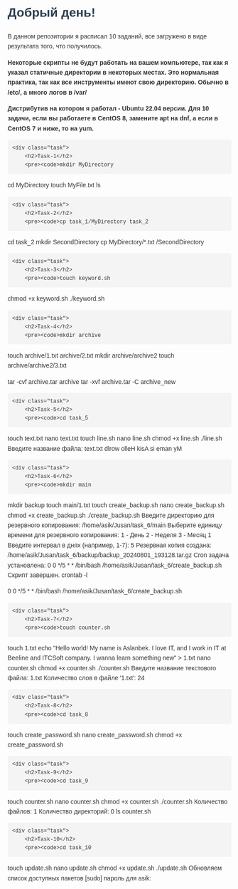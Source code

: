 <!DOCTYPE html>
<html lang="ru">
<head>
    <meta charset="UTF-8">
    <meta name="viewport" content="width=device-width, initial-scale=1.0">
    <title>README</title>
    <style>
        body {
            font-family: Arial, sans-serif;
            line-height: 1.6;
            margin: 20px;
            color: #333;
        }
        h1, h2 {
            color: #2c3e50;
        }
        code {
            background-color: #f4f4f4;
            padding: 2px 4px;
            border-radius: 4px;
            font-family: Consolas, "Liberation Mono", Menlo, Courier, monospace;
        }
        pre {
            background-color: #f4f4f4;
            padding: 10px;
            border-radius: 4px;
            overflow-x: auto;
        }
        .task {
            margin-bottom: 20px;
        }
        .task h2 {
            margin-top: 0;
        }
    </style>
</head>
<body>
    <h1>Добрый день!</h1>
    <p>В данном репозитории я расписал 10 заданий, все загружено в виде результата того, что получилось.</p>
    <p><strong>Некоторые скрипты не будут работать на вашем компьютере, так как я указал статичные директории в некоторых местах. Это нормальная практика, так как все инструменты имеют свою директорию. Обычно в /etc/, а много логов в /var/</strong></p>
    <p><strong>Дистрибутив на котором я работал - Ubuntu 22.04 версии. Для 10 задачи, если вы работаете в CentOS 8, замените apt на dnf, а если в CentOS 7 и ниже, то на yum.</strong></p>
    
    <div class="task">
        <h2>Task-1</h2>
        <pre><code>mkdir MyDirectory
cd MyDirectory
touch MyFile.txt
ls</code></pre>
    </div>

    <div class="task">
        <h2>Task-2</h2>
        <pre><code>cp task_1/MyDirectory task_2
cd task_2
mkdir SecondDirectory
cp MyDirectory/*.txt /SecondDirectory</code></pre>
    </div>

    <div class="task">
        <h2>Task-3</h2>
        <pre><code>touch keyword.sh
chmod +x keyword.sh
./keyword.sh</code></pre>
    </div>

    <div class="task">
        <h2>Task-4</h2>
        <pre><code>mkdir archive
touch archive/1.txt archive/2.txt
mkdir archive/archive2
touch archive/archive2/3.txt

tar -cvf archive.tar archive
tar -xvf archive.tar -C archive_new</code></pre>
    </div>

    <div class="task">
        <h2>Task-5</h2>
        <pre><code>cd task_5
touch text.txt
nano text.txt
touch line.sh
nano line.sh
chmod +x line.sh
./line.sh
Введите название файла: text.txt
dlrow olleH
kisA si eman yM</code></pre>
    </div>

    <div class="task">
        <h2>Task-6</h2>
        <pre><code>mkdir main
mkdir backup
touch main/1.txt
touch create_backup.sh
nano create_backup.sh
chmod +x create_backup.sh
./create_backup.sh
Введите директорию для резервного копирования:
/home/asik/Jusan/task_6/main
Выберите единицу времени для резервного копирования:
1 - День
2 - Неделя
3 - Месяц
1
Введите интервал в днях (например, 1-7):
5
Резервная копия создана: /home/asik/Jusan/task_6/backup/backup_20240801_193128.tar.gz
Cron задача установлена: 0 0 */5 * * /bin/bash /home/asik/Jusan/task_6/create_backup.sh
Скрипт завершен.
crontab -l

0 0 */5 * * /bin/bash /home/asik/Jusan/task_6/create_backup.sh</code></pre>
    </div>

    <div class="task">
        <h2>Task-7</h2>
        <pre><code>touch counter.sh
touch 1.txt
echo "Hello world! My name is Aslanbek. I love IT, and I work in IT at Beeline and ITCSoft company. I wanna learn something new" > 1.txt
nano counter.sh
chmod +x counter.sh
./counter.sh
Введите название текстового файла: 1.txt
Количество слов в файле '1.txt': 24</code></pre>
    </div>

    <div class="task">
        <h2>Task-8</h2>
        <pre><code>cd task_8
touch create_password.sh
nano create_password.sh
chmod +x create_password.sh</code></pre>
    </div>

    <div class="task">
        <h2>Task-9</h2>
        <pre><code>cd task_9
touch counter.sh
nano counter.sh
chmod +x counter.sh
./counter.sh
Количество файлов: 1
Количество директорий: 0
ls
counter.sh</code></pre>
    </div>

    <div class="task">
        <h2>Task-10</h2>
        <pre><code>cd task_10
touch update.sh
nano update.sh
chmod +x update.sh
./update.sh
Обновляем список доступных пакетов
[sudo] пароль для asik:</code></pre>
    </div>
</body>
</html>
